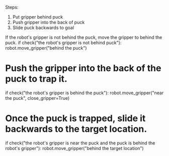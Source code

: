 

Steps:
1. Put gripper behind puck
2. Push gripper into the back of puck
3. Slide puck backwards to goal

If the robot's gripper is not behind the puck, move the gripper to behind the puck.
if check("the robot's gripper is not behind puck"):
    robot.move_gripper("behind the puck")

# Push the gripper into the back of the puck to trap it.
if check("the robot's gripper is behind the puck"):
    robot.move_gripper("near the puck", close_gripper=True)

# Once the puck is trapped, slide it backwards to the target location.
if check("the robot's gripper is near the puck and the puck is behind the robot's gripper"):
    robot.move_gripper("behind the target location")